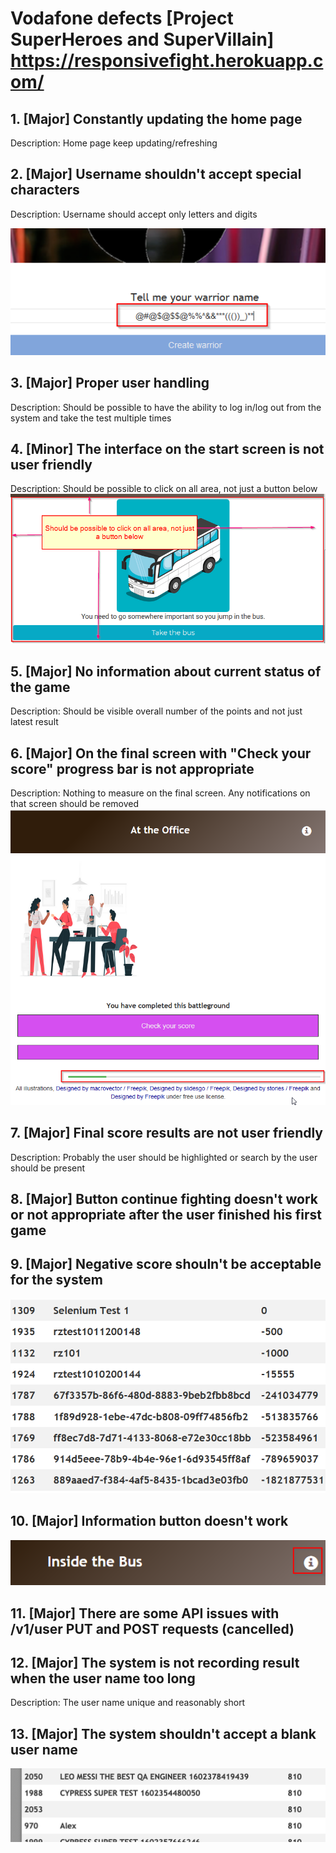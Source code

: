 # Vodafone defects [Project  SuperHeroes and SuperVillain] https://responsivefight.herokuapp.com/

## 1. [Major] Constantly updating the home page
Description: Home page keep updating/refreshing

## 2. [Major] Username shouldn't accept special characters
Description: Username should accept only letters and digits

![image](username.png)

## 3. [Major] Proper user handling
Description: Should be possible to have the ability to log in/log out from the system and take the test multiple times

## 4. [Minor] The interface on the start screen is not user friendly
Description: Should be possible to click on all area, not just a button below
![image](main-area-click.png)

## 5. [Major] No information about current status of the game
Description: Should be visible overall number of the points and not just latest result

## 6. [Major] On the final screen with "Check your score" progress bar is not appropriate
Description: Nothing to measure on the final screen. Any notifications on that screen should be removed
![image](checkscore.png)

## 7. [Major] Final score results are not user friendly
Description: Probably the user should be highlighted or search by the user should be present

## 8. [Major] Button continue fighting doesn't work or not appropriate after the user finished his first game

## 9. [Major] Negative score shouln't be acceptable for the system
![image](negativescore.png)

## 10. [Major] Information button doesn't work
![image](infobutton.png)

## 11. [Major] There are some API issues with /v1/user PUT and POST requests (cancelled)

## 12. [Major] The system is not recording result when the user name too long
Description: The user name unique and reasonably short

## 13. [Major] The system shouldn't accept a blank user name
![image](emptyuser.png)

